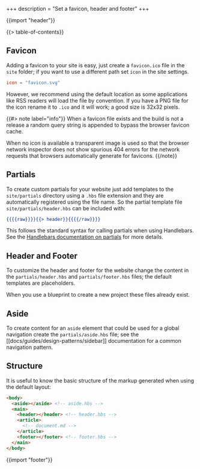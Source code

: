 +++
description = "Set a favicon, header and footer"
+++

{{import "header"}}

{{> table-of-contents}}

## Favicon

Adding a favicon to your site is easy, just create a `favicon.ico` file in the `site` folder; if you want to use a different path set `icon` in the site settings.

```toml
icon = "favicon.svg"
```

However, we recommend using the default location as some applications like RSS readers will load the file by convention. If you have a PNG file for the icon rename it to `.ico` and it will work; a good size is 32x32 pixels.

{{#> note label="info"}}
When a favicon file exists and the build is not a release a random query string is appended to bypass the browser favicon cache.

When no icon is available a transparent image is used so that the browser network inspector does not show spurious 404 errors for the network requests that browsers automatically generate for favicons.
{{/note}}

## Partials

To create custom partials for your website just add templates to the `site/partials` directory using a `.hbs` file extension and they are automatically registered using the file name. So the partial template file `site/partials/header.hbs` can be included with:

```handlebars
{{{{raw}}}}{{> header}}{{{{/raw}}}}
```

This follows the standard syntax for calling partials when using Handlebars. See the [Handlebars documentation on partials](https://handlebarsjs.com/guide/partials.html) for more details.

## Header and Footer

To customize the header and footer for the website change the content in the `partials/header.hbs` and `partials/footer.hbs` files; the default templates are placeholders.

When you use a blueprint to create a new project these files already exist.

## Aside

To create content for an `aside` element that could be used for a global navigation create the `partials/aside.hbs` file; see the [[docs/guides/design-patterns/sidebar]] documentation for a common navigation pattern.

## Structure

It is useful to know the basic structure of the markup generated when using the default layout:

```html
<body>
  <aside></aside> <!-- aside.hbs -->
  <main>
    <header></header> <!-- header.hbs -->
    <article>
      <!-- document.md -->
    </article>
    <footer></footer> <!-- footer.hbs -->
  </main>
</body>
```

{{import "footer"}}
